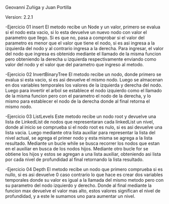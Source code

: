 Geovanni Zuñiga y Juan Portilla

Version: 2.2.1

-Ejercicio 01 insert
El metodo recibe un Node y un valor, primero se evalua si el nodo esta vacio, si lo esta devuelve un nuevo nodo con valor el parametro que llego. Si es que no, pasa a comprobar si el valor del parametro es menor que el valor que tiene el nodo, si es asi ingresa a la izquierda del nodo y al contrario ingresa a la derecha. Para ingresar, el valor del nodo que ingresa es obtenido mediante el llamado de la misma funcion pero obteniendo la derecha u izquierda respectivamente enviando como valor del nodo y el valor que del parametro que ingreso al metodo.

-Ejercicio 02 InvertBinaryTree
El metodo recibe un nodo, donde primero se evalua si esta vacio, si es asi devuelve el mismo nodo. Luego se almacenan en dos variables temporales los valores de la izquierda y derecha del nodo. Luego para invertir el arbol se establece el nodo izquierdo como el llamado de la misma funcion pero con el parametro el nodo de la derecha, y lo mismo para establecer el nodo de la derecha donde al final retorna el mismo nodo.

-Ejercicio 03 ListLevels
Este metodo recibe un nodo root y devuelve una lista de LinkedList de nodos que representaran cada linkedList un nivel, donde al inicio se comprueba si el nodo root es nulo, si es asi devuelve una lista vacia. Luego mediante otra lista auxiliar para representar la lista del nivel actual, se agrega el primer nodo y esta misma se agrega a la lista resultado. Mediante un bucle while se busca recorrer los nodos que estan en el auxiliar en busca de los nodos hijos. Mediante otro bucle for se obtiene los hijos y estos se agregan a una lista auxiliar, obteniendo asi lista por cada nivel de profundidad al final retornando la lista resultado.

-Ejercicio 04 Depth
El metodo recibe un nodo que primero comprueba si es nullo, si es asi devuelve 0 caso contrario lo que hace es crear dos variables temporales donde su valor es igual a la llamada del mismo metodo pero con su parametro del nodo izquierdo y derecho. Donde al final mediante la funcion max devuelve el valor mas alto, estos valores significan el nivel de profundidad, y a este le sumamos uno para aumentar un nivel.
